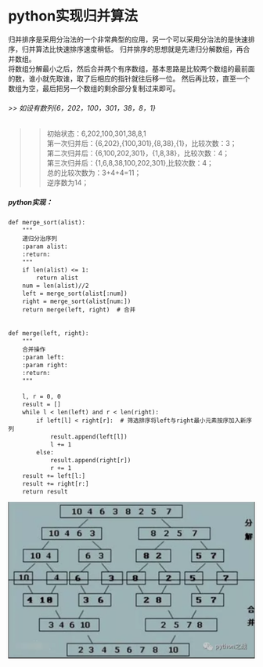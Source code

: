 # python实现归并算法
归并排序是采用分治法的一个非常典型的应用，另一个可以采用分治法的是快速排序，归并算法比快速排序速度稍低。
归并排序的思想就是先递归分解数组，再合并数组。<br>
将数组分解最小之后，然后合并两个有序数组，基本思路是比较两个数组的最前面的数，谁小就先取谁，取了后相应的指针就往后移一位。
然后再比较，直至一个数组为空，最后把另一个数组的剩余部分复制过来即可。<br>
###### >> 如设有数列{6，202，100，301，38，8，1} <br>
>> 初始状态：6,202,100,301,38,8,1 <br>
>> 第一次归并后：{6,202},{100,301},{8,38},{1}，比较次数：3；<br>
>> 第二次归并后：{6,100,202,301}，{1,8,38}，比较次数：4；<br>
>> 第三次归并后：{1,6,8,38,100,202,301},比较次数：4；<br>
>> 总的比较次数为：3+4+4=11；<br>
>> 逆序数为14；<br>
##### python实现：
```
def merge_sort(alist):
    """
    递归分治序列
    :param alist:
    :return:
    """
    if len(alist) <= 1:
        return alist
    num = len(alist)//2
    left = merge_sort(alist[:num])
    right = merge_sort(alist[num:])
    return merge(left, right)  # 合并


def merge(left, right):
    """
    合并操作
    :param left:
    :param right:
    :return:
    """

    l, r = 0, 0
    result = []
    while l < len(left) and r < len(right):
        if left[l] < right[r]:  # 筛选排序将left与right最小元素按序加入新序列
            result.append(left[l])
            l += 1
        else:
            result.append(right[r])
            r += 1
    result += left[l:]
    result += right[r:]
    return result
```
![](png/34.png)